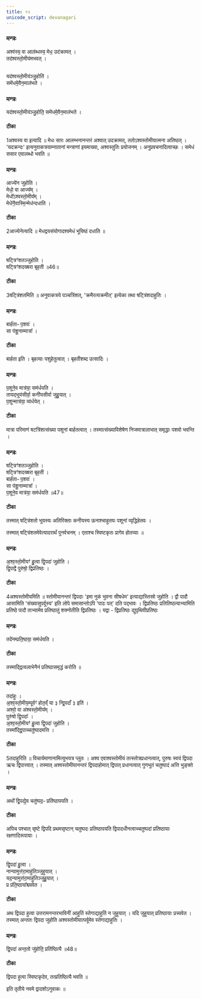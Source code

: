 ```yaml
---
title: १२
unicode_script: devanagari
---
```


### मन्त्रः
अश्व॑स्य॒ वा आल॑ब्धस्य॒ मेध॒ उद॑क्रामत् ।  
तद॑श्वस्तो॒मीय॑मभवत् ।  
##
यद॑श्वस्तो॒मीय॑ञ्जु॒होति॑ ।  
समे॑धमे॒वैन॒माल॑भते ।  
### मन्त्रः
यद॑श्वस्तो॒मीय॑ञ्जु॒होति॒ समे॑धमे॒वैन॒माल॑भते ।  


#### टीका

1अश्वस्य वा इत्यादि ॥ मेधः सारः आलम्भनानन्तरं अश्वात् उदक्रामत्, ततोऽश्वस्तोमीयात्मना अतिष्ठत् । 'यदक्रन्दः' इत्यनुवाकत्रयाम्नातानां मन्त्राणां इयमाख्या, अश्वस्तुतिः प्रयोजनम् । अनुप्रवचनादित्वाच्छः । समेधं ससार एवालब्धो भवति ॥

### मन्त्रः
आज्ये॑न जुहोति ।  
मेधो॒ वा आज्य᳚म् ।  
मेधो᳚ऽश्वस्तो॒मीय᳚म् ।  
मेधे॑नै॒वास्मि॒न्मेध॑न्दधाति ।  

#### टीका
2आज्येनेत्यादि ॥ मेधद्वयसंयोगादश्वमेधं भूयिष्ठं दधाति ॥

### मन्त्रः
षट्त्रिꣳ॑शतञ्जुहोति ।  
षट्त्रिꣳ॑शदख्षरा बृह॒ती ॥46॥  
#### टीका
3षट्त्रिंशतमिति ॥ अनुवाकत्रये पञ्चत्रिंशत्, 'क्रमैरत्यक्रमीत्' इत्येका तथा षट्त्रिंशदाहुतिः ।  
### मन्त्रः
बार्ह॑ताᳶ प॒शवः॑ ।  
सा प॑शू॒नाम्मात्रा᳚ ।  

#### टीका
बार्हता इति । बृहत्याः पशुहेतुत्वात् । बृहतीशब्द उत्सादिः ।  
### मन्त्रः
प॒शूने॒व मात्र॑या॒ सम॑र्धयति ।  
तायद्भूय॑सीर्वा॒ कनी॑यसीर्वा जुहु॒यात् ।  
प॒शून्मात्र॑या॒ व्य॑र्धयेत् ।  
#### टीका
मात्रा परिमाणं षटत्रिंशत्संख्या पशूनां बार्हतत्वात् । तस्मात्संख्याविशेषेण निजमात्रालाभात् समृद्धाः पशवो भवन्ति ।
### मन्त्रः
षट्त्रिꣳ॑शतञ्जुहोति ।  
षट्त्रिꣳ॑शदख्षरा बृह॒ती ।  
बार्ह॑ताᳶ प॒शवः॑ ।  
सा प॑शू॒नाम्मात्रा᳚ ।  
प॒शूने॒व मात्र॑या॒ सम॑र्धयति ॥47॥

#### टीका

तस्मात् षट्त्रिंशतो भूयस्यः अतिरिक्ताः कनीयस्य ऊनाश्चाहुतयः पशूनां व्यृद्धिहेतवः ।  

तस्मात् षट्त्रिंशतमेवेत्यादरार्थं पुनर्वचनम् । एताश्च स्विष्टकृतः प्रागेव होतव्याः ॥

### मन्त्रः
अ॒श्व॒स्तो॒मीयꣳ॑ हु॒त्वा द्वि॒पदा॑ जुहोति ।  
द्वि॒पाद्वै पुरु॑षो॒ द्विप्र॑तिष्ठः ।  

#### टीका
4अश्वस्तोमीयमिति ॥ स्तोमीयानन्तरं द्विपदाः 'इमा नुकं भुवना सीषधेम' इत्याद्यास्तिस्रो जुहोति । द्वौ पादौ आसामिति 'संख्यासुपर्वूस्य' इति लोपे समासान्तोऽपि 'पादः पत्' दति पद्भावः । द्विप्रतिष्ठः प्रतितिष्ठत्याभ्यामिति प्रतिष्ठे पादौ ताभ्यामेव प्रतिष्ठातुं शक्नोतीति द्विप्रतिष्ठः । यद्वा - द्विप्रतिष्ठः द्युपृथिवीप्रतिष्ठः
### मन्त्रः

तदे॑नम्प्रति॒ष्ठया॒ सम॑र्धयति ।  

#### टीका

तस्माद्द्वित्वलाभेनैनं प्रतिष्ठासमृद्धं करोति ॥

### मन्त्रः
तदा॑हुः ।  
अ॒श्व॒स्तो॒मीय॒म्पूर्वꣳ॑ होत॒व्ँ या ३ न्द्वि॒पदाँ ३ इति॑ ।  
अश्वो॒ वा अ॑श्वस्तो॒मीय᳚म् ।  
पुरु॑षो द्वि॒पदाः᳚ ।  
अ॒श्व॒स्तो॒मीयꣳ॑ हु॒त्वा द्वि॒पदा॑ जुहोति ।  
तस्मा᳚द्द्वि॒पाच्चतु॑ष्पादमत्ति ।  
#### टीका
5तदाहुरिति ॥ विचार्यमाणानामित्युभयत्र प्लुतः । अश्व एवाश्वस्तोमीयं तत्स्तोत्रप्रधानत्वात्, पुरुषः स्वयं द्विपदा ऋचः द्विपात्त्वात् । तस्मात् अश्वस्तोमीयानन्तरं द्विपदाहोमात् द्विपात् प्रधानत्वात् गुणभूतं चतुष्पादं अत्ति भुङ्क्ते ।  
### मन्त्रः
अथो᳚ द्वि॒पद्ये॒व चतु॑ष्पद॒ᳶ प्रति॑ष्ठापयति ।  

#### टीका
अपिच पश्चात् सृष्टे द्विपदि प्रथमसृष्टान् चतुष्पदः प्रतिष्ठापयति द्विपादधीनत्वाच्चतुष्पदां प्रतिष्ठायाः रक्षणादिरूपायाः ।  
### मन्त्रः
द्वि॒पदा॑ हु॒त्वा ।  
नान्यामुत्त॑रा॒माहु॑तिञ्जुहुयात् ।  
यद॒न्यामुत्त॑रा॒माहु॑तिञ्जुहु॒यात् ।  
प्र प्र॑ति॒ष्ठाया᳚श्च्यवेत ।  

#### टीका
अथ द्विपदा हुत्वा उत्तरामनन्तरभाविनीं आहुतिं स्तेगाद्याहुतिं न जुहुयात् । यदि जुहूयात् प्रतिष्ठायाः प्रच्यवेत । तस्मात् अन्ततः द्विपदा जुहोति अश्वस्तोमीयात्पर्वूमेव स्तेगाद्याहुतिः ।  
### मन्त्रः

द्वि॒पदा॑ अन्त॒तो जु॑होति॒ प्रति॑ष्ठित्यै ॥48॥  
#### टीका

द्विपदा हुत्वा स्विष्टकृदेव, तत्प्रतिष्ठित्यै भवति ॥


इति तृतीये नवमे द्वादशोऽनुवाकः ॥  
